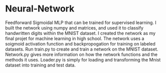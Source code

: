 # Neural-Network
Feedforward Sigmoidal MLP that can be trained for supervised learning. I built the network using numpy and matrices, and used it to classify handwritten digits within the MNIST dataset. I created the network as my final projet for machine learning in high school. The network uses a soigmoid activation function and backpropogation for training on labeled datasets. Run train.py to create and train a network on the MNIST dataset. Network.py gives more information on how the network functions and the methods it uses. Loader.py is simply for loading and transforming the Mnist dataset into training and test data.
